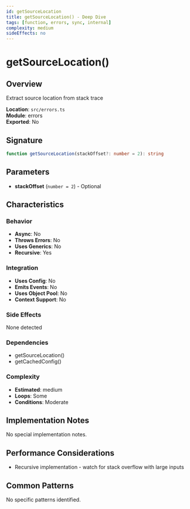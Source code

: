 ```yaml
---
id: getSourceLocation
title: getSourceLocation() - Deep Dive
tags: [function, errors, sync, internal]
complexity: medium
sideEffects: no
---
```


# getSourceLocation()

## Overview
Extract source location from stack trace

**Location**: `src/errors.ts`  
**Module**: errors  
**Exported**: No  

## Signature
```typescript
function getSourceLocation(stackOffset?: number = 2): string
```

## Parameters
- **stackOffset** (`number = 2`) - Optional

## Characteristics

### Behavior
- **Async**: No
- **Throws Errors**: No
- **Uses Generics**: No
- **Recursive**: Yes

### Integration
- **Uses Config**: No
- **Emits Events**: No
- **Uses Object Pool**: No
- **Context Support**: No

### Side Effects
None detected

### Dependencies
- getSourceLocation()
- getCachedConfig()

### Complexity
- **Estimated**: medium
- **Loops**: Some
- **Conditions**: Moderate



## Implementation Notes
No special implementation notes.

## Performance Considerations
- Recursive implementation - watch for stack overflow with large inputs

## Common Patterns
No specific patterns identified.
